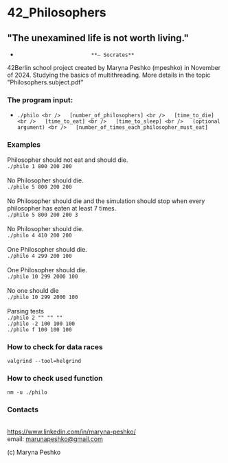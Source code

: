 
# 42_Philosophers

## "The unexamined life is not worth living."
*                             **— Socrates**

42Berlin school project created by Maryna Peshko (mpeshko) in November of 2024. Studying the basics of multithreading. More details in the topic "Philosophers.subject.pdf"

### The program input:
*   `./philo
<br />   [number_of_philosophers]
<br />   [time_to_die]
<br />   [time_to_eat]
<br />   [time_to_sleep]
<br />   (optional argument)
<br />   [number_of_times_each_philosopher_must_eat]`

### Examples

Philosopher should not eat and should die.
<br />`./philo 1 800 200 200`
<br /><br />
No Philosopher should die.
<br />`./philo 5 800 200 200`
<br /><br />
No Philosopher should die and the simulation should stop when every philosopher has eaten at least 7 times.
<br />`./philo 5 800 200 200 3`
<br /><br />
No Philosopher should die.
<br />`./philo 4 410 200 200`
<br /><br />
One Philosopher should die.
<br />`./philo 4 299 200 100`
<br /><br />
One Philosopher should die.
<br />`./philo 10 299 2000 100`
<br /><br />
No one should die
<br />`./philo 10 299 2000 100`
<br /><br />
Parsing tests
<br />`./philo 2 "" "" ""`
<br />`./philo -2 100 100 100`
<br />`./philo f 100 100 100`

### How to check for data races 
`valgrind --tool=helgrind`

### How to check used function

`nm -u ./philo`

### Contacts
<br />https://www.linkedin.com/in/maryna-peshko/
<br />email: marunapeshko@gmail.com

(c) Maryna Peshko